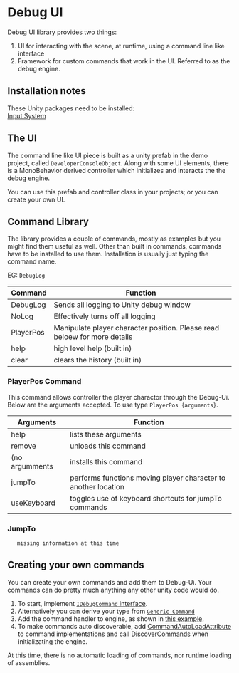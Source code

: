 # Debug UI

Debug UI library provides two things:
1. UI for interacting with the scene, at runtime, using a command line like interface
2. Framework for custom commands that work in the UI.  Referred to as the debug engine.

## Installation notes
These Unity packages need to be installed:  
[Input System](https://docs.unity3d.com/Packages/com.unity.inputsystem@1.4/manual/index.html)  

## The UI

The command line like UI piece is built as a unity prefab in the demo project, called `DeveloperConsoleObject`.  Along with some
UI elements, there is a MonoBehavior derived controller which initializes and interacts the the debug engine.  

You can use this prefab and controller class in your projects; or you can create your own UI.

## Command Library

The library provides a couple of commands, mostly as examples but you might find them useful as well.  Other than
built in commands, commands have to be installed to use them.   Installation is usually just typing the command name.

EG: `DebugLog`


| Command          | Function            |
|------------------|---------------------|
| DebugLog         | Sends all logging to Unity debug window |
| NoLog            | Effectively turns off all logging |
| PlayerPos        | Manipulate player character position.  Please read beloew for more details |
| help             | high level help (built in) |
| clear            | clears the history (built in)|


### PlayerPos Command
This command allows controller the player charactor through the Debug-Ui.  Below are the arguments accepted. To use
type `PlayerPos {arguments}`.  

| Arguments        | Function            |
|------------------|---------------------|
| help             | lists these arguments |
| remove           | unloads this command |
| (no argumments   | installs this command |
| jumpTo           | performs functions moving player character to another location |
| useKeyboard      | toggles use of keyboard shortcuts for jumpTo commands |

### JumpTo
```
   missing information at this time
```



## Creating your own commands
You can create your own commands and add them to Debug-Ui.  Your commands can do pretty much anything any other unity code would do.

1. To start, implement [`IDebugCommand` interface](https://github.com/tatmanblue/UI-Input/blob/main/Assets/DebugUI/Code/Interfaces/IDebugCommand.cs).  
2. Alternatively you can derive your type from [`Generic Command`](https://github.com/tatmanblue/UI-Input/blob/main/Assets/DebugUI/Code/GenericCommand.cs)
3. Add the command handler to engine, as shown in [this example](https://github.com/tatmanblue/UI-Input/blob/4578ef56d9232f2f0cdc741de220983ac88a1309/Assets/DebugUI/Demo/Code/DemoCustomCommandInitializer.cs#L21).
4. To make commands auto discoverable, add [CommandAutoLoadAttribute](https://github.com/tatmanblue/Unity-Shared/blob/main/Assets/DebugUI/Code/CommandAutoLoadAttribute.cs) to command implementations and call [DiscoverCommands](https://github.com/tatmanblue/Unity-Shared/blob/5dd9c7474ad04ca8d290b466082b40d9d1a4c677/Assets/DebugUI/Code/Interfaces/IDebugEngine.cs#L15) when initializating the engine.

At this time, there is no automatic loading of commands, nor runtime loading of assemblies.  


